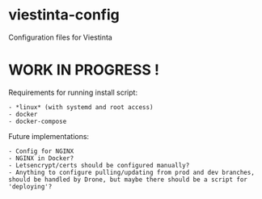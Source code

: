 # viestinta-config
Configuration files for Viestinta

# WORK IN PROGRESS !

Requirements for running install script: 
```
- *linux* (with systemd and root access)
- docker
- docker-compose
```

Future implementations:
```
- Config for NGINX
- NGINX in Docker?
- Letsencrypt/certs should be configured manually?
- Anything to configure pulling/updating from prod and dev branches,
should be handled by Drone, but maybe there should be a script for 'deploying'?
```